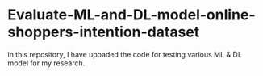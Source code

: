 # Evaluate-ML-and-DL-model-online-shoppers-intention-dataset
in this repository, I have upoaded the code for testing various ML &amp; DL model for my research.
